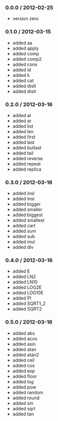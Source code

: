 ### 0.0.0 / 2012-02-25

- version zero

### 0.1.0 / 2012-03-15

- added aa
- added apply
- added comp
- added comp2
- added cons
- added id
- added k
- added cat
- added distl
- added distr

### 0.2.0 / 2012-03-16

- added al
- added ar
- added list
- added len
- added first
- added last
- added butlast
- added tail
- added reverse
- added repeat
- added replica

### 0.3.0 / 2012-03-16

- added insl
- added insr
- added bigger
- added smaller
- added biggest
- added smallest
- added cart
- added sum
- added sub
- added mul
- added div

### 0.4.0 / 2012-03-16

- added E
- added LN2
- added LN10
- added LOG2E
- added LOG10E
- added PI
- added SQRT1_2
- added SQRT2

### 0.5.0 / 2012-03-16

- added abs
- added acos
- added asin
- added atan
- added atan2
- added ceil
- added cos
- added exp
- added floor
- added log
- added pow
- added random
- added round
- added sin
- added sqrt
- added tan

